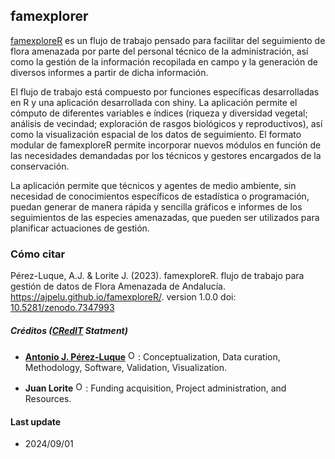 ## famexplorer
[famexploreR](https://ajpelu.github.io/famexploreR/) es un flujo de trabajo pensado para facilitar del seguimiento de flora amenazada por parte del personal técnico de la administración, así como la gestión de la información recopilada en campo y la generación de diversos informes a partir de dicha información. 

El flujo de trabajo está compuesto por funciones específicas desarrolladas en R y una aplicación desarrollada con shiny. La aplicación permite el cómputo de diferentes variables e índices (riqueza y diversidad vegetal; análisis de vecindad; exploración de rasgos biológicos y reproductivos), así como la visualización espacial de los datos de seguimiento. El formato modular de famexploreR permite incorporar nuevos módulos en función de las necesidades demandadas por los técnicos y gestores encargados de la conservación. 

La aplicación permite que técnicos y agentes de medio ambiente, sin necesidad de conocimientos específicos de estadística o programación, puedan generar de manera rápida y sencilla gráficos e informes de los seguimientos de las especies amenazadas, que pueden ser utilizados para planificar actuaciones de gestión. 

### **Cómo citar**

Pérez-Luque, A.J. & Lorite J. (2023). famexploreR. flujo de trabajo para gestión de datos de Flora Amenazada de Andalucía. https://ajpelu.github.io/famexploreR/. version 1.0.0 doi: [10.5281/zenodo.7347993](https://doi.org/10.5281/zenodo.7347993) 

##### Créditos ([CRedIT](https://credit.niso.org/) Statment)

-   [**Antonio J. Pérez-Luque**](https://github.com/ajpelu) <a href="https://orcid.org/0000-0002-1747-0469" target="orcid.widget"> <img src="https://info.orcid.org/wp-content/uploads/2019/11/orcid_16x16.png" alt="ORCID logo" width="16" height="16"/></a>: Conceptualization, Data curation, Methodology, Software, Validation, Visualization. 

-   **Juan Lorite** <a href="https://orcid.org/0000-0002-4888-0401" target="orcid.widget"> <img src="https://info.orcid.org/wp-content/uploads/2019/11/orcid_16x16.png" alt="ORCID logo" width="16" height="16"/></a>: Funding acquisition, Project administration, and Resources.

#### Last update
- 2024/09/01 